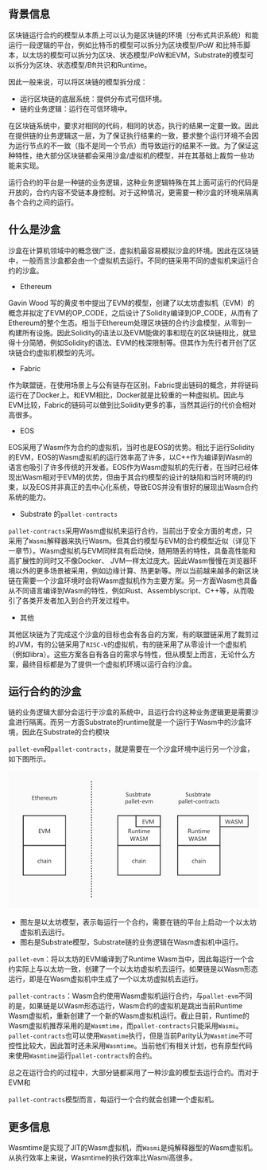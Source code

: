 ## 背景信息

区块链运行合约的模型从本质上可以认为是区块链的环境（分布式共识系统）和能运行一段逻辑的平台，例如比特币的模型可以拆分为区块模型/PoW 和比特币脚本，以太坊的模型可以拆分为区块、状态模型/PoW和EVM，Substrate的模型可以拆分为区块、状态模型/Bft共识和Runtime。

因此一般来说，可以将区块链的模型拆分成：

* 运行区块链的底层系统：提供分布式可信环境。
* 链的业务逻辑：运行在可信环境中。

在区块链系统中，要求对相同的代码，相同的状态，执行的结果一定要一致。因此在提供链的业务逻辑这一层，为了保证执行结果的一致，要求整个运行环境不会因为运行节点的不一致（指不是同一个节点）而导致运行的结果不一致。为了保证这种特性，绝大部分区块链都会采用沙盒/虚拟机的模型，并在其基础上裁剪一些功能来实现。

运行合约的平台是一种链的业务逻辑，这种业务逻辑特殊在其上面可运行的代码是开放的，合约内容不受链本身控制。对于这种情况，更需要一种沙盒的环境来隔离各个合约之间的运行。

## **什么是沙盒**

沙盒在计算机领域中的概念很广泛，虚拟机最容易模拟沙盒的环境。因此在区块链中，一般而言沙盒都会由一个虚拟机去运行。不同的链采用不同的虚拟机来运行合约的沙盒。

* Ethereum

Gavin Wood 写的黄皮书中提出了EVM的模型，创建了以太坊虚拟机（EVM）的概念并拟定了EVM的OP_CODE，之后设计了Solidity编译到OP_CODE，从而有了Ethereum的整个生态。相当于Ethereum处理区块链的合约沙盒模型，从零到一构建所有设施。因此Solidity的语法以及EVM能做的事和现在的区块链相比，就显得十分简陋，例如Solidity的语法、EVM的栈深限制等。但其作为先行者开创了区块链合约虚拟机模型的先河。

* Fabric

作为联盟链，在使用场景上与公有链存在区别。Fabric提出链码的概念，并将链码运行在了Docker上。和EVM相比，Docker就是比较重的一种虚拟机。因此与EVM比较，Fabric的链码可以做到比Solidity更多的事，当然其运行的代价会相对高很多。

* EOS

EOS采用了Wasm作为合约的虚拟机，当时也是EOS的优势。相比于运行Solidity的EVM，EOS的Wasm虚拟机的运行效率高了许多，以C++作为编译到Wasm的语言也吸引了许多传统的开发者。EOS作为Wasm虚拟机的先行者，在当时已经体现出Wasm相对于EVM的优势，但由于其合约模型的设计的缺陷和当时环境的约束，以及EOS并非真正的去中心化系统，导致EOS并没有很好的展现出Wasm合约系统的能力。

* Substrate 的`pallet-contracts`

`pallet-contracts`采用Wasm虚拟机来运行合约，当前出于安全方面的考虑，只采用了`Wasmi`解释器来执行Wasm。但其合约模型与EVM的合约模型近似（详见下一章节）。Wasm虚拟机与EVM同样具有启动快，随用随丢的特性，具备高性能和高扩展性的同时又不像Docker、 JVM一样太过庞大。因此Wasm慢慢在浏览器环境以外的更多场景被采用，例如边缘计算、热更新等。所以当前越来越多的新区块链在需要一个沙盒环境时会将Wasm虚拟机作为主要方案。另一方面Wasm也具备从不同语言编译到Wasm的特性，例如Rust、Assemblyscript、C++等，从而吸引了各类开发者加入到合约开发过程中。

* 其他

其他区块链为了完成这个沙盒的目标也会有各自的方案，有的联盟链采用了裁剪过的JVM，有的公链采用了`RISC-V`的虚拟机，有的链采用了从零设计一个虚拟机（例如libra）。这些方案各自有各自的需求与特性，但从模型上而言，无论什么方案，最终目标都是为了提供一个虚拟机环境以运行合约沙盒。

## **运行合约的沙盒**

链的业务逻辑大部分会运行于沙盒的系统中，且运行合约这种业务逻辑更是需要沙盒进行隔离。而另一方面Substrate的runtime就是一个运行于Wasm中的沙盒环境，因此在Substrate的合约模块

`pallet-evm`和`pallet-contracts`，就是需要在一个沙盒环境中运行另一个沙盒，如下图所示。

![](./imgs/overview_module.jpg)

* 图左是以太坊模型，表示每运行一个合约，需要在链的平台上启动一个以太坊虚拟机去运行。
* 图右是Substrate模型，Substrate链的业务逻辑在Wasm虚拟机中运行。

`pallet-evm`：将以太坊的EVM编译到了Runtime Wasm当中，因此每运行一个合约实际上与以太坊一致，创建了一个以太坊虚拟机去运行。如果链是以Wasm形态运行，即是在Wasm虚拟机中生成了一个以太坊虚拟机去运行。

`pallet-contracts`：Wasm合约使用Wasm虚拟机运行合约，与`pallet-evm`不同的是，如果链是以Wasm形态运行，Wasm合约的虚拟机是跳出当前Runtime Wasm虚拟机，重新创建了一个新的Wasm虚拟机运行。截止目前，Runtime的Wasm虚拟机推荐采用的是`Wasmtime`，而`pallet-contracts`只能采用`Wasmi`。`pallet-contracts`也可以使用`Wasmtime`执行，但是当前Parity认为`Wasmtime`不可控性比较大，因此暂时还未采用`Wasmtime`。当前他们有相关计划，也有原型代码来使用`Wasmtime`运行`pallet-contracts`的合约。

总之在运行合约的过程中，大部分链都采用了一种沙盒的模型去运行合约。而对于EVM和

`pallet-contracts`模型而言，每运行一个合约就会创建一个虚拟机。

## 更多信息

Wasmtime是实现了JIT的Wasm虚拟机，而`Wasmi`是纯解释器型的Wasm虚拟机。从执行效率上来说，Wasmtime的执行效率比Wasmi高很多。



